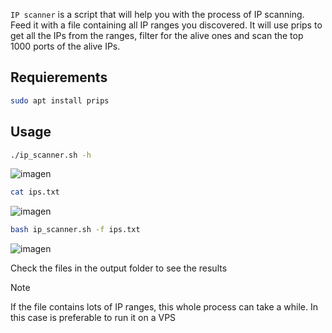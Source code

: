 `IP scanner` is a script that will help you with the process of IP scanning. Feed it with a file containing all IP ranges you discovered. It will use prips to get all the IPs from the ranges, filter for the alive ones and scan the top 1000 ports of the alive IPs.

## Requierements

```sh
sudo apt install prips
```
## Usage

```sh
./ip_scanner.sh -h
```
![imagen](https://github.com/user-attachments/assets/b686ed12-313f-488f-ae04-fe32e9fb2b6f)

```sh
cat ips.txt
```
![imagen](https://github.com/user-attachments/assets/5df70c27-7acd-47b7-8c40-e8f462e29bef)


```sh
bash ip_scanner.sh -f ips.txt
```
![imagen](https://github.com/user-attachments/assets/a46c6c95-c03b-46ea-9709-4e6f9297a612)

Check the files in the output folder to see the results

>[!Note]
If the file contains lots of IP ranges, this whole process can take a while. In this case is preferable to run it on a VPS
